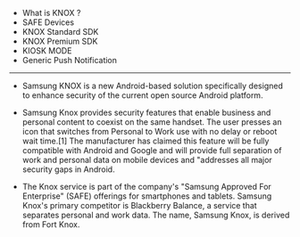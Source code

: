 
* What is KNOX ?
* SAFE Devices
* KNOX Standard SDK
* KNOX Premium SDK
* KIOSK MODE
* Generic Push Notification
---
- Samsung KNOX is a new Android-based solution specifically designed to enhance security of the current open source Android platform.

- Samsung Knox provides security features that enable business and personal content to coexist on the same handset. The user presses an icon that switches from Personal to Work use with no delay or reboot wait time.[1] The manufacturer has claimed this feature will be fully compatible with Android and Google and will provide full separation of work and personal data on mobile devices and "addresses all major security gaps in Android.

- The Knox service is part of the company's "Samsung Approved For Enterprise" (SAFE) offerings for smartphones and tablets.     Samsung Knox's primary competitor is Blackberry Balance, a service that separates personal and work data. The name, Samsung   Knox, is derived from Fort Knox.

